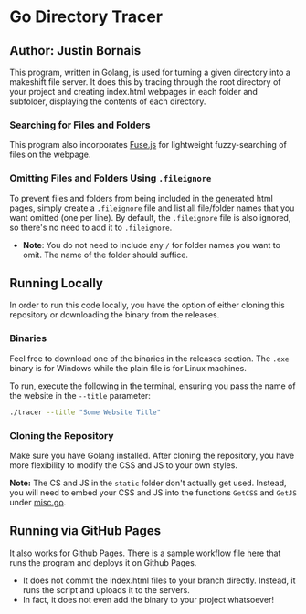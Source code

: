 # Go Directory Tracer
## Author: Justin Bornais

This program, written in Golang, is used for turning a given directory into a makeshift file server. It does this by tracing through the root directory of your project and creating index.html webpages in each folder and subfolder, displaying the contents of each directory.

### Searching for Files and Folders
This program also incorporates [Fuse.js](https://www.fusejs.io/) for lightweight fuzzy-searching of files on the webpage.

### Omitting Files and Folders Using `.fileignore`
To prevent files and folders from being included in the generated html pages, simply create a `.fileignore` file and list all file/folder names that you want omitted (one per line). By default, the `.fileignore` file is also ignored, so there's no need to add it to `.fileignore`.  
- **Note**: You do not need to include any `/` for folder names you want to omit. The name of the folder should suffice.

## Running Locally
In order to run this code locally, you have the option of either cloning this repository or downloading the binary from the releases.

### Binaries
Feel free to download one of the binaries in the releases section. The `.exe` binary is for Windows while the plain file is for Linux machines.

To run, execute the following in the terminal, ensuring you pass the name of the website in the `--title` parameter:
```sh
./tracer --title "Some Website Title"
```

### Cloning the Repository
Make sure you have Golang installed. After cloning the repository, you have more flexibility to modify the CSS and JS to your own styles.

**Note:** The CS and JS in the `static` folder don't actually get used. Instead, you will need to embed your CSS and JS into the functions `GetCSS` and `GetJS` under [misc.go](./utilities/misc.go).

## Running via GitHub Pages
It also works for Github Pages. There is a sample workflow file [here](./.github/workflows/ghpages.yml) that runs the program and deploys it on Github Pages.
- It does not commit the index.html files to your branch directly. Instead, it runs the script and uploads it to the servers.
- In fact, it does not even add the binary to your project whatsoever!